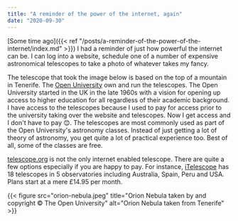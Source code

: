 ```yaml
---
title: "A reminder of the power of the internet, again"
date: "2020-09-30"
---
```


[Some time ago]({{< ref "/posts/a-reminder-of-the-power-of-the-internet/index.md" >}}) I had a reminder of just how powerful the internet can be. I can log into a website, schedule one of a number of expensive astronomical telescopes to take a photo of whatever takes my fancy.

The telescope that took the image below is based on the top of a mountain in Tenerife. The [Open University](http://www.open.ac.uk/) own and run the telescopes. The Open University started in the UK in the late 1960s with a vision for opening up access to higher education for all regardless of their academic background. I have access to the telescopes because I used to pay for access prior to the university taking over the website and telescopes. Now I get access and I don't have to pay :blush:. The telescopes are most commonly used as part of the Open University's astronomy classes. Instead of just getting a lot of theory of astronomy, you get quite a lot of practical experience too. Best of all, some of the classes are free.

[telescope.org](http://telescope.org) is not the only internet enabled telescope. There are quite a few options especially if you are happy to pay. For instance, [iTelescope](https://www.itelescope.net/) has 18 telescopes in 5 observatories including Australia, Spain, Peru and USA. Plans start at a mere &pound;14.95 per month.

{{< figure src="orion-nebula.jpeg" title="Orion Nebula taken by and copyright © The Open University" alt="Orion Nebula taken from Tenerife" >}}
